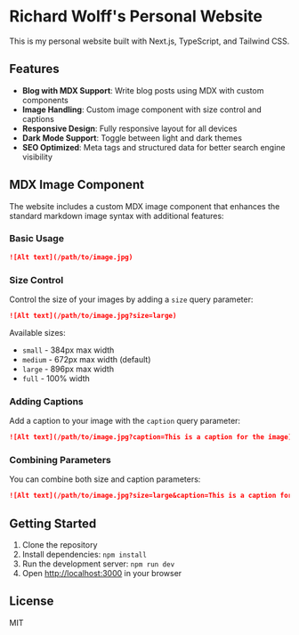 # Richard Wolff's Personal Website

This is my personal website built with Next.js, TypeScript, and Tailwind CSS.

## Features

- **Blog with MDX Support**: Write blog posts using MDX with custom components
- **Image Handling**: Custom image component with size control and captions
- **Responsive Design**: Fully responsive layout for all devices
- **Dark Mode Support**: Toggle between light and dark themes
- **SEO Optimized**: Meta tags and structured data for better search engine visibility

## MDX Image Component

The website includes a custom MDX image component that enhances the standard markdown image syntax with additional features:

### Basic Usage

```markdown
![Alt text](/path/to/image.jpg)
```

### Size Control

Control the size of your images by adding a `size` query parameter:

```markdown
![Alt text](/path/to/image.jpg?size=large)
```

Available sizes:
- `small` - 384px max width
- `medium` - 672px max width (default)
- `large` - 896px max width
- `full` - 100% width

### Adding Captions

Add a caption to your image with the `caption` query parameter:

```markdown
![Alt text](/path/to/image.jpg?caption=This is a caption for the image)
```

### Combining Parameters

You can combine both size and caption parameters:

```markdown
![Alt text](/path/to/image.jpg?size=large&caption=This is a caption for the image)
```

## Getting Started

1. Clone the repository
2. Install dependencies: `npm install`
3. Run the development server: `npm run dev`
4. Open [http://localhost:3000](http://localhost:3000) in your browser

## License

MIT
